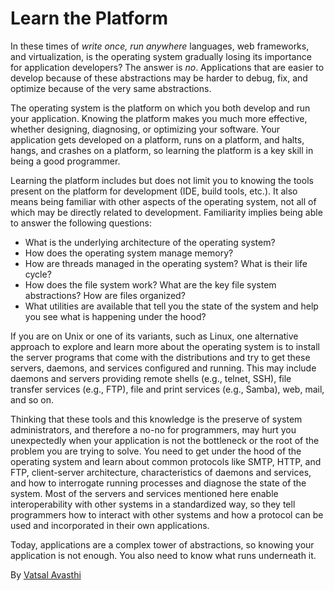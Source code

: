 # Learn the Platform

In these times of _write once, run anywhere_ languages, web frameworks, and virtualization, is the operating system gradually losing its importance for application developers? The answer is _no_. Applications that are easier to develop because of these abstractions may be harder to debug, fix, and optimize because of the very same abstractions.

The operating system is the platform on which you both develop and run your application. Knowing the platform makes you much more effective, whether designing, diagnosing, or optimizing your software. Your application gets developed on a platform, runs on a platform, and halts, hangs, and crashes on a platform, so learning the platform is a key skill in being a good programmer.

Learning the platform includes but does not limit you to knowing the tools present on the platform for development (IDE, build tools, etc.). It also means being familiar with other aspects of the operating system, not all of which may be directly related to development. Familiarity implies being able to answer the following questions:

* What is the underlying architecture of the operating system?
* How does the operating system manage memory?
* How are threads managed in the operating system? What is their life cycle?
* How does the file system work? What are the key file system abstractions? How are files organized?
* What utilities are available that tell you the state of the system and help you see what is happening under the hood?

If you are on Unix or one of its variants, such as Linux, one alternative approach to explore and learn more about the operating system is to install the server programs that come with the distributions and try to get these servers, daemons, and services configured and running. This may include daemons and servers providing remote shells (e.g., telnet, SSH), file transfer services (e.g., FTP), file and print services (e.g., Samba), web, mail, and so on.

Thinking that these tools and this knowledge is the preserve of system administrators, and therefore a no-no for programmers, may hurt you unexpectedly when your application is not the bottleneck or the root of the problem you are trying to solve. You need to get under the hood of the operating system and learn about common protocols like SMTP, HTTP, and FTP, client-server architecture, characteristics of daemons and services, and how to interrogate running processes and diagnose the state of the system. Most of the servers and services mentioned here enable interoperability with other systems in a standardized way, so they tell programmers how to interact with other systems and how a protocol can be used and incorporated in their own applications.

Today, applications are a complex tower of abstractions, so knowing your application is not enough. You also need to know what runs underneath it.

By [Vatsal Avasthi](http://programmer.97things.oreilly.com/wiki/index.php/Vatsal_Avasthi)
